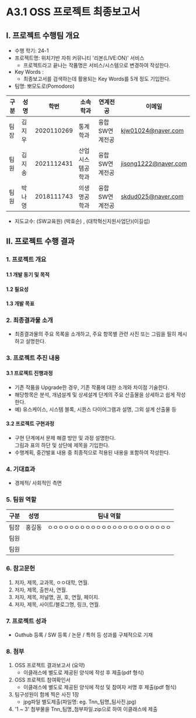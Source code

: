 # A3.1 OSS 프로젝트 최종보고서

## I. 프로젝트 수행팀 개요

* 수행 학기:  24-1
* 프로젝트명:  위치기반 자취 커뮤니티 '리본(LIVE:ON)' 서비스
    * 프로젝트라고 끝나는 작품명은 서비스/시스템으로 변경하여 작성한다.  
* Key Words : 
    * 최종보고서를 검색하는데 활용되는 Key Words를 5개 정도 기입한다.  
* 팀명: 뽀모도로(Pomodoro)        

구분 | 성명 | 학번 | 소속학과 | 연계전공 | 이메일
------|-------|-------|-------|-------|-------
팀장 | 김지우 | 2020110269 | 통계학과 | 융합SW연계전공 | kjw01024@naver.com         
팀원 | 김지송 | 2021112431 | 산업시스템공학과 | 융합SW연계전공 | jisong1222@naver.com        
팀원 | 박나영 | 2018111743 | 의생명공학과 | 융합SW연계전공 | skdud025@naver.com        

* 지도교수: (SW교육원)      (박효순)     , (대학혁신지원사업단)(이길섭)  

## II. 프로젝트  수행 결과

### 1. 프로젝트 개요  

#### 1.1 개발 동기 및 목적  

#### 1.2 필요성  

#### 1.3 개발 목표  

### 2. 최종결과물 소개  

* 최종결과물의 주요 목록을 소개하고, 주요 항목별 관련 사진 또는 그림을 필히 제시하고 설명한다.  

### 3. 프로젝트 추진 내용    

#### 3.1 프로젝트 진행과정    

* 기존 작품을 Upgrade한 경우, 기존 작품에 대한 소개와 차이점 기술한다.   
* 해당항목은 분석, 개념설계 및 상세설계 단계의 주요 산출물을 상세하고 쉽게 작성한다.    
* 예) 유스케이스, 시스템 블록, 시퀀스 다이어그램과 설명, 그외 설계 산출물 등  

#### 3.2 프로젝트 구현과정    

* 구현 단계에서 문제 해결 방안 및 과정 설명한다.    
    그림과 표의 하단 및 상단에 제목을 기입한다.  
* 수행계획, 중간발표 내용 중 최종적으로 적용된 내용을 포함하여 작성한다.  

### 4. 기대효과  

* 경제적/ 사회적인 측면  

### 5. 팀원 역할    

구분 | 성명 | 팀내 역할 
:----:|:-----:|-------
팀장 | 홍길동 | ㅇㅇㅇㅇㅇㅇㅇㅇㅇㅇㅇㅇㅇㅇㅇㅇㅇㅇㅇㅇㅇㅇㅇ 
팀원 |        |         
팀원 |        |         

### 6. 참고문헌  

1. 저자, 제목, 교과목, ㅇㅇ대학, 연월.  
2. 저자, 제목, 출판사, 연월.
2. 저자, 제목, 저널명, 권, 호, 연월, 페이지.
3. 저자, 제목, 사이트/블로그명, 링크, 연월.  

### 7. 프로젝트 성과    

* Guthub 등록 / SW 등록 / 논문 / 특허 등 성과를 구체적으로 기재  

### 8. 첨부  

1. OSS 프로젝트 결과보고서 (요약)  
    * 이클래스에 별도로 제공된 양식에 작성 후 제출(pdf 형식)  
2. OSS 프로젝트 참여확인서  
    * 이클래스에 별도로 제공된 양식에 작성 및 참여자 서명 후 제출(pdf 형식)    
3. 팀구성원이 함께 찍은 사진 1장  
    * jpg파일 별도제출(파일명: eg. Tnn_팀명_팀사진.jpg)  
4. '1 ~ 3' 첨부물을 Tnn_팀명_첨부파일.zip으로 하여 이클래스에 제출
